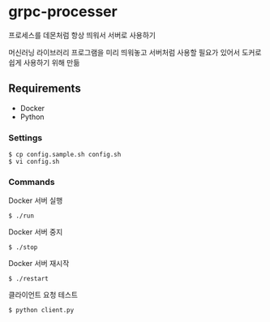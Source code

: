 # grpc-processer
프로세스를 데몬처럼 항상 띄워서 서버로 사용하기

머신러닝 라이브러리 프로그램을 미리 띄워놓고 서버처럼 사용할 필요가 있어서 도커로 쉽게 사용하기 위해 만듦

## Requirements
* Docker
* Python

### Settings
```
$ cp config.sample.sh config.sh
$ vi config.sh
```

### Commands
Docker 서버 실행
```
$ ./run
```

Docker 서버 중지
```
$ ./stop
```

Docker 서버 재시작
```
$ ./restart
```

클라이언트 요청 테스트
```
$ python client.py
```
